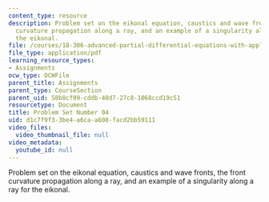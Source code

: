```yaml
---
content_type: resource
description: Problem set on the eikonal equation, caustics and wave fronts, the front
  curvature propagation along a ray, and an example of a singularity along a ray for
  the eikonal.
file: /courses/18-306-advanced-partial-differential-equations-with-applications-fall-2009/d1c7f9f33be4a6caa608facd2bb59111_MIT18_306f09_pset04_ProblemSet200904.pdf
file_type: application/pdf
learning_resource_types:
- Assignments
ocw_type: OCWFile
parent_title: Assignments
parent_type: CourseSection
parent_uid: 58b8cf09-cddb-40d7-27c8-1068ccd19c51
resourcetype: Document
title: Problem Set Number 04
uid: d1c7f9f3-3be4-a6ca-a608-facd2bb59111
video_files:
  video_thumbnail_file: null
video_metadata:
  youtube_id: null
---
```

Problem set on the eikonal equation, caustics and wave fronts, the front curvature propagation along a ray, and an example of a singularity along a ray for the eikonal.

